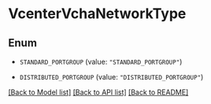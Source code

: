 # VcenterVchaNetworkType

## Enum


* `STANDARD_PORTGROUP` (value: `"STANDARD_PORTGROUP"`)

* `DISTRIBUTED_PORTGROUP` (value: `"DISTRIBUTED_PORTGROUP"`)


[[Back to Model list]](../README.md#documentation-for-models) [[Back to API list]](../README.md#documentation-for-api-endpoints) [[Back to README]](../README.md)


